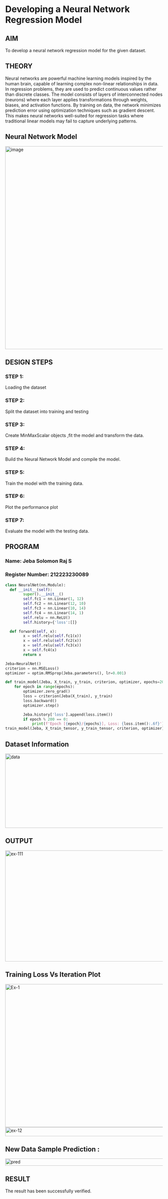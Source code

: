 # Developing a Neural Network Regression Model

## AIM

To develop a neural network regression model for the given dataset.

## THEORY

Neural networks are powerful machine learning models inspired by the human brain, capable of learning complex non-linear relationships in data. In regression problems, they are used to predict continuous values rather than discrete classes. The model consists of layers of interconnected nodes (neurons) where each layer applies transformations through weights, biases, and activation functions. By training on data, the network minimizes prediction error using optimization techniques such as gradient descent. This makes neural networks well-suited for regression tasks where traditional linear models may fail to capture underlying patterns.

## Neural Network Model

<img width="1134" height="647" alt="image" src="https://github.com/user-attachments/assets/e630967c-cca1-40b3-ba7c-31d0ee286a66" />


## DESIGN STEPS

### STEP 1:

Loading the dataset

### STEP 2:

Split the dataset into training and testing

### STEP 3:

Create MinMaxScalar objects ,fit the model and transform the data.

### STEP 4:

Build the Neural Network Model and compile the model.

### STEP 5:

Train the model with the training data.

### STEP 6:

Plot the performance plot

### STEP 7:

Evaluate the model with the testing data.

## PROGRAM
### Name: Jeba Solomon Raj S
### Register Number: 212223230089

```python
class NeuralNet(nn.Module):
  def __init__(self):
        super().__init__()
        self.fc1 = nn.Linear(1, 12)
        self.fc2 = nn.Linear(12, 10)
        self.fc3 = nn.Linear(10, 14)
        self.fc4 = nn.Linear(14, 1)
        self.relu = nn.ReLU()
        self.history={'loss':[]}

  def forward(self, x):
        x = self.relu(self.fc1(x))
        x = self.relu(self.fc2(x))
        x = self.relu(self.fc3(x))
        x = self.fc4(x)
        return x

Jeba=NeuralNet()
criterion = nn.MSELoss()
optimizer = optim.RMSprop(Jeba.parameters(), lr=0.001)

def train_model(Jeba, X_train, y_train, criterion, optimizer, epochs=2000):
    for epoch in range(epochs):
        optimizer.zero_grad()
        loss = criterion(Jeba(X_train), y_train)
        loss.backward()
        optimizer.step()

        Jeba.history['loss'].append(loss.item())
        if epoch % 200 == 0:
            print(f'Epoch [{epoch}/{epochs}], Loss: {loss.item():.6f}')
train_model(Jeba, X_train_tensor, y_train_tensor, criterion, optimizer)

```
## Dataset Information

<img width="561" height="237" alt="data" src="https://github.com/user-attachments/assets/1d3fcd44-1fe6-4b29-baa8-dfb3cceee334" />

## OUTPUT

<img width="621" height="354" alt="ex-111" src="https://github.com/user-attachments/assets/81f1da54-2b0d-49f9-aab4-81bef920c9e4" />

## Training Loss Vs Iteration Plot
<img width="582" height="456" alt="Ex-1" src="https://github.com/user-attachments/assets/91321bd4-24a1-4673-a44a-b54659be2403" />


<img width="588" height="29" alt="ex-12" src="https://github.com/user-attachments/assets/7b89fa86-a412-4e16-832e-ada5cdfb0a96" />

## New Data Sample Prediction :
<img width="593" height="23" alt="pred" src="https://github.com/user-attachments/assets/3aa47dde-11fb-4fd1-9af3-70e1afaac182" />

## RESULT

The result has been successfully verified.
